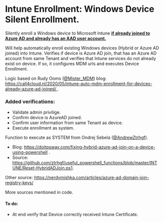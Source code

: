 <h1>Intune Enrollment: Windows Device Silent Enrollment.</h1>

<p>Silently enroll a Windows device to Microsoft Intune <span style="text-decoration: underline;"><strong>if already joined to Azure AD and already has an AAD user account.</strong> </span></p>
<p>Will help automatically enroll existing Windows devices (Hybrid or Azure AD joined) into Intune. Verifies if device is Azure AD join, that has an Azure AD account from same Tenant and verifies that Intune services do not already exist on device. If so, it configures MDM urls and executes Device Enrollment.</p>
<p>Logic based on Rudy Ooms (<a href="https://twitter.com/Mister_MDM">@Mister_MDM</a>) blog: <a href="https://call4cloud.nl/2020/05/intune-auto-mdm-enrollment-for-devices-already-azure-ad-joined/">https://call4cloud.nl/2020/05/intune-auto-mdm-enrollment-for-devices-already-azure-ad-joined/ </a>.</p>


<h3>Added verifications:</h3>

<ul>
<li>Validate admin privilige.</li>
<li>Confirm device is AzureAD joined.</li>
<li>Confirm user information from same Tenant as device.</li>
<li>Execute enrollment as system.</li>
</ul>


<p>Function to execute as SYSTEM from Ondrej Sebela (<a href="https://twitter.com/AndrewZtrhgf">@AndrewZtrhgf</a>).
<ul>
<li>Blog: <a href="https://doitpsway.com/fixing-hybrid-azure-ad-join-on-a-device-using-powershell">https://doitpsway.com/fixing-hybrid-azure-ad-join-on-a-device-using-powershell</a> .</li>
<li>Source: <a href="https://github.com/ztrhgf/useful_powershell_functions/blob/master/INTUNE/Reset-HybridADJoin.ps1">https://github.com/ztrhgf/useful_powershell_functions/blob/master/INTUNE/Reset-HybridADJoin.ps1</a>.</li>
</ul>

</p>
<p>Other source: <a href="https://nerdymishka.com/articles/azure-ad-domain-join-registry-keys/ ">https://nerdymishka.com/articles/azure-ad-domain-join-registry-keys/</a></p>
<p>More sources mentioned in code.</p>


<h4>To do:</h4>
<ul>
<li>At end verify that Device correctly received Intune Certificate.</li>
</ul>



